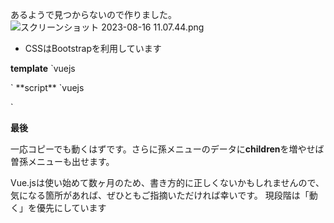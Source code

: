 <!--
title:   vue3.2でマルチレベルのDropdown menu
tags:    vue.js3
id:      fbfd5be0257c61b80d42
private: false
-->
あるようで見つからないので作りました。
![スクリーンショット 2023-08-16 11.07.44.png](https://qiita-image-store.s3.ap-northeast-1.amazonaws.com/0/3524657/77fdb2dd-4457-635f-e5d5-6cfabaaf7dd8.png)

* CSSはBootstrapを利用しています

 **template**
`vuejs

<template>
  <nav class="navbar navbar-expand-lg navbar-light bg-light">
  <div class="container-fluid">
    <a class="navbar-brand" href="/">サイト名</a>
    <div class="collapse navbar-collapse">
      <ul class="navbar-nav me-auto mb-2 mb-lg-0">
        <li class="nav-item" v-for="level1Menu in showMenu" :key="level1Menu.name">
          <a class="nav-link " href="#" role="button" @click="level1Toggle(level1Menu)">
            {{level1Menu.name}}
          </a>
          <ul class="dropdown-menu" style="display: block;" v-show="level1Menu.show_menu">
            <li v-for="item in level1Menu.menu" :key="item.name">

              <router-link :to="item.to" class="dropdown-item" @click="toggle(item)">{{item.name }}</router-link>
              <ul v-show="item.showChildren">
                <li v-for="child in item.children" :key="child.name">
                  <router-link :to="child.to" class="dropdown-item" @click="toggle(child)">{{child.name }}</router-link>
                  <ul v-show="child.showChildren">
                    <li v-for="grandchild in child.children" :key="grandchild.name">
                      {{ grandchild.name }}
                    </li>
                  </ul>
                </li>
              </ul>
            </li>
          </ul>
        </li>
      </ul>
    </div>
  </div>
</nav>
</template>
`
**script**
`vuejs

<script setup>
import { ref } from 'vue'

const level1Toggle=(target)=>{
  const prevState = target.show_menu
  resetAll()
  //prevState : true->falseの場合は処理しない
  if(!prevState)
    target.show_menu = !target.show_menu
}

const resetAll =()=>{

  Object.keys(showMenu.value).forEach(i=>{

    showMenu.value[i].show_menu = false
  })
}


const menuItem1 = ref([
  { name: "子メニュー１",showChildren: false,to:"/abc",},
  { name: "子メニュー２", showChildren: false ,to:"/def",},
  { name: "子メニュー３", showChildren: false ,to:"/ghi",}
])

const menuItem2 = ref([
  { name: "子メニュー４", showChildren: false,to:"/aaaa" },
  {
    name: "子メニュー５",
    showChildren: false,
    to:"/",
    children: [
      {name: "孫メニュー１",showChildren: false,to:"/a"},
      {name: "孫メニュー２",showChildren: false,to:"/b"},
      {name: "孫メニュー３",showChildren: false,to:"/c"},
    ]
  },
  { name: "子メニュー６", showChildren: false,to:"/" },
  { name: "子メニュー７", showChildren: false,to:"/",children: [
      {name: "孫メニュー４",showChildren: false,to:"/"},
      {name: "孫メニュー５",showChildren: false,to:"/"},
    ]
   },
   { name: "子メニュー８", showChildren: false,to:"/aaaa" },

  ])


const menuItem3 = ref([

   { name: "子メニュー９", showChildren: false,to:"/b" },
   { name: "子メニュー１０", showChildren: false,to:"/c" },

])

const menuItem4 = ref([
   { name: "子メニュー１１", showChildren: false,to:"/d" },
])

const showMenu = ref([

  {name:"メニュー１",menu:menuItem1,show_menu:false},
  {name:"メニュー２",menu:menuItem2,show_menu:false},
  {name:"メニュー３",menu:menuItem3,show_menu:false},
  {name:"メニュー４",menu:menuItem4,show_menu:false},

])
const toggle = (item) => {
  item.showChildren = !item.showChildren
}
</script>
`

**最後**

一応コピーでも動くはずです。さらに孫メニューのデータに**children**を増やせば曽孫メニューも出せます。

Vue.jsは使い始めて数ヶ月のため、書き方的に正しくないかもしれませんので、気になる箇所があれば、ぜひともご指摘いただければ幸いです。
現段階は「動く」を優先にしています